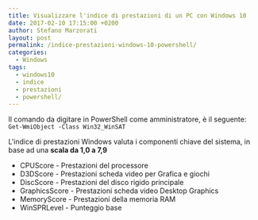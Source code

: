 ```yaml
---
title: Visualizzare l'indice di prestazioni di un PC con Windows 10
date: 2017-02-10 17:15:00 +0200
author: Stefano Marzorati
layout: post
permalink: /indice-prestazioni-windows-10-powershell/
categories:
  - Windows
tags:
  - windows10
  - indice
  - prestazioni
  - powershell/
---
```

Il comando da digitare in PowerShell come amministratore, è il seguente:   
<code>Get-WmiObject -Class Win32_WinSAT</code>   

L'indice di prestazioni Windows valuta i componenti chiave del sistema, in base ad una **scala da 1,0 a 7,9**   

* CPUScore - Prestazioni del processore
* D3DScore - Prestazioni scheda video per Grafica e giochi
* DiscScore - Prestazioni del disco rigido principale
* GraphicsScore - Prestazioni scheda video Desktop Graphics
* MemoryScore - Prestazioni della memoria RAM
* WinSPRLevel - Punteggio base
